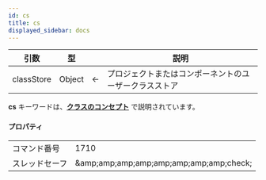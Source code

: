 ```yaml
---
id: cs
title: cs
displayed_sidebar: docs
---
```


| 引数         | 型      |                             | 説明                          |
| ---------- | ------ | --------------------------- | --------------------------- |
| classStore | Object | &#8592; | プロジェクトまたはコンポーネントのユーザークラスストア |

**cs** キーワードは、[**クラスのコンセプト**](../Concepts/classes.md#cs) で説明されています。

#### プロパティ

|         |                                                                 |
| ------- | --------------------------------------------------------------- |
| コマンド番号  | 1710                                                            |
| スレッドセーフ | &amp;amp;amp;amp;amp;amp;amp;amp;amp;check; |
